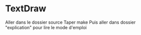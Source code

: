 # TextDraw


Aller dans le dossier source
Taper make
Puis aller dans dossier "explication" pour lire le mode d'emploi
